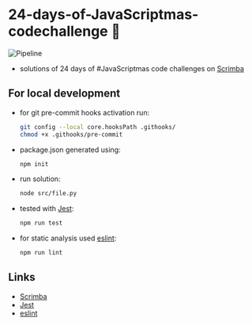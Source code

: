 # 24-days-of-JavaScriptmas-codechallenge 🎄

![Pipeline](https://github.com/hankazajicova/24-days-of-JavaScriptmas-codechallenge/workflows/JS%20package/badge.svg)

- solutions of 24 days of #JavaScriptmas code challenges on [Scrimba](https://scrimba.com/learn/adventcalendar?utm_source=newsletter&utm_medium=email&utm_campaign=javascriptmaslaunch)

## For local development

- for git pre-commit hooks activation run:

    ```bash
    git config --local core.hooksPath .githooks/
    chmod +x .githooks/pre-commit
    ```

- package.json generated using:

    ```bash
    npm init
    ```

- run solution:

    ```bash
    node src/file.py
    ```

- tested with [Jest](https://jestjs.io/):
    
    ```bash
    npm run test
    ```

- for static analysis used [eslint](https://eslint.org/):

    ```bash
    npm run lint
    ```

## Links
- [Scrimba](https://scrimba.com/learn/adventcalendar?utm_source=newsletter&utm_medium=email&utm_campaign=javascriptmaslaunch)
- [Jest](https://jestjs.io/)
- [eslint](https://eslint.org/)